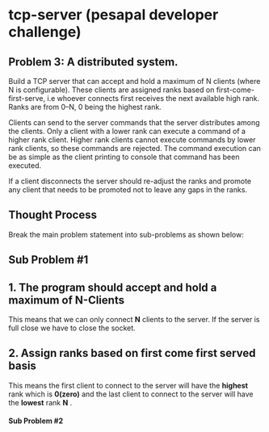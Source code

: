 # tcp-server (pesapal developer challenge)

## Problem 3: A distributed system.
Build a TCP server that can accept and hold a maximum of N clients (where N is configurable).
These clients are assigned ranks based on first-come-first-serve, i.e whoever connects first receives the next available high rank. Ranks are from 0–N, 0 being the highest rank.

Clients can send to the server commands that the server distributes among the clients. Only a client with a lower rank can execute a command of a higher rank client. Higher rank clients cannot execute commands by lower rank clients, so these commands are rejected. The command execution can be as simple as the client printing to console that command has been executed.

If a client disconnects the server should re-adjust the ranks and promote any client that needs to be promoted not to leave any gaps in the ranks.

## Thought Process 
Break the main problem statement into sub-problems as shown below:

## Sub Problem #1 

## 1. The program should accept and hold a maximum of N-Clients 
This means that we can only connect **N** clients to the server. If the server is full close we have to close the socket. 

## 2. Assign ranks based on first come first served basis 
This means the first client to connect to the server will have the **highest** rank which is **0(zero)** and the last client to connect to the server will have the **lowest** rank **N** .

#### Sub Problem #2


